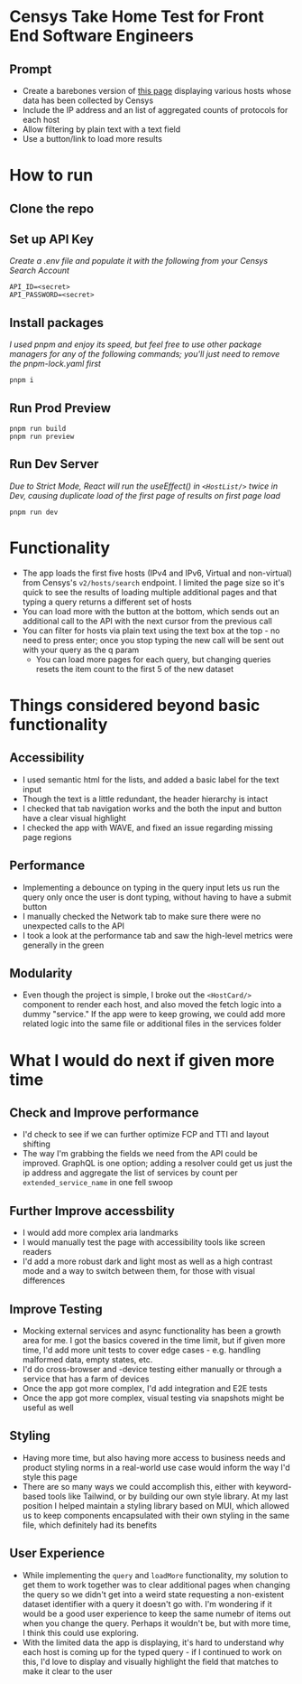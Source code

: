 # Censys Take Home Test for Front End Software Engineers

## Prompt
- Create a barebones version of [this page](https://search.censys.io/search?resource=hosts) displaying various hosts whose data has been collected by Censys
- Include the IP address and an list of aggregated counts of protocols for each host
- Allow filtering by plain text with a text field
- Use a button/link to load more results

# How to run
## Clone the repo

## Set up API Key
_Create a .env file and populate it with the following from your Censys Search Account_
```
API_ID=<secret>
API_PASSWORD=<secret>
```

## Install packages
_I used pnpm and enjoy its speed, but feel free to use other package managers for any of the following commands; you'll just need to remove the pnpm-lock.yaml first_
```
pnpm i
```

## Run Prod Preview
```
pnpm run build
pnpm run preview
```

## Run Dev Server
_Due to Strict Mode, React will run the useEffect() in `<HostList/>` twice in Dev, causing duplicate load of the first page of results on first page load_
```
pnpm run dev
```

# Functionality
- The app loads the first five hosts (IPv4 and IPv6, Virtual and non-virtual) from Censys's `v2/hosts/search` endpoint. I limited the page size so it's quick to see the results of loading multiple additional pages and that typing a query returns a different set of hosts
- You can load more with the button at the bottom, which sends out an additional call to the API with the next cursor from the previous call
- You can filter for hosts via plain text using the text box at the top - no need to press enter; once you stop typing the new call will be sent out with your query as the q param
    - You can load more pages for each query, but changing queries resets the item count to the first 5 of the new dataset

# Things considered beyond basic functionality

## Accessibility
- I used semantic html for the lists, and added a basic label for the text input
- Though the text is a little redundant, the header hierarchy is intact
- I checked that tab navigation works and the both the input and button have a clear visual highlight
- I checked the app with WAVE, and fixed an issue regarding missing page regions

## Performance
- Implementing a debounce on typing in the query input lets us run the query only once the user is dont typing, without having to have a submit button
- I manually checked the Network tab to make sure there were no unexpected calls to the API
- I took a look at the performance tab and saw the high-level metrics were generally in the green

## Modularity
- Even though the project is simple, I broke out the `<HostCard/>` component to render each host, and also moved the fetch logic into a dummy "service." If the app were to keep growing, we could add more related logic into the same file or additional files in the services folder

# What I would do next if given more time

## Check and Improve performance
- I'd check to see if we can further optimize FCP and TTI and layout shifting
- The way I'm grabbing the fields we need from the API could be improved. GraphQL is one option; adding a resolver could get us just the ip address and aggregate the list of services by count per `extended_service_name` in one fell swoop

## Further Improve accessbility
- I would add more complex aria landmarks
- I would manually test the page with accessibility tools like screen readers
- I'd add a more robust dark and light most as well as a high contrast mode and a way to switch between them, for those with visual differences

## Improve Testing
- Mocking external services and async functionality has been a growth area for me. I got the basics covered in the time limit, but if given more time, I'd add more unit tests to cover edge cases - e.g. handling malformed data, empty states, etc. 
- I'd do cross-browser and -device testing either manually or through a service that has a farm of devices
- Once the app got more complex, I'd add integration and E2E tests
- Once the app got more complex, visual testing via snapshots might be useful as well

## Styling
- Having more time, but also having more access to business needs and product styling norms in a real-world use case would inform the way I'd style this page
- There are so many ways we could accomplish this, either with keyword-based tools like Tailwind, or by building our own style library. At my last position I helped maintain a styling library based on MUI, which allowed us to keep components encapsulated with their own styling in the same file, which definitely had its benefits

## User Experience
- While implementing the `query` and `loadMore` functionality, my solution to get them to work together was to clear additional pages when changing the query so we didn't get into a weird state requesting a non-existent dataset identifier with a query it doesn't go with. I'm wondering if it would be a good user experience to keep the same numebr of items out when you change the query. Perhaps it wouldn't be, but with more time, I think this could use exploring.
- With the limited data the app is displaying, it's hard to understand why each host is coming up for the typed query - if I continued to work on this, I'd love to display and visually highlight the field that matches to make it clear to the user
